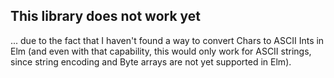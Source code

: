 ## This library does not work yet

... due to the fact that I haven't found a way to convert Chars to ASCII Ints
in Elm (and even with that capability, this would only work for ASCII strings,
since string encoding and Byte arrays are not yet supported in Elm).
